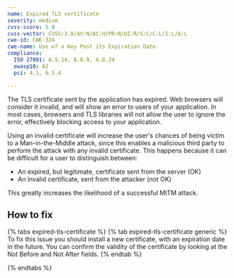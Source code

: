 ```yaml
---
name: Expired TLS certificate
severity: medium
cvss-score: 5.8
cvss-vector: CVSS:3.0/AV:N/AC:H/PR:N/UI:R/S:C/C:L/I:L/A:L
cwe-id: CWE-324
cwe-name: Use of a Key Past its Expiration Date
compliance:
  ISO 27001: A.5.14, A.8.9, A.8.24
  owasp10: A2
  pci: 4.1, 6.5.4

---            
```


The TLS certificate sent by the application has expired. Web browsers will consider it invalid, and will show an error to users of your application. In most cases, browsers and TLS libraries will not allow the user to ignore the error, effectively blocking access to your application.

Using an invalid certificate will increase the user's chances of being victim to a Man-in-the-Middle attack, since this enables a malicious third party to perform the attack with any invalid certificate. This happens because it can be difficult for a user to distinguish between:

 * An expired, but legitimate, certificate sent from the server (OK)
 * An invalid certificate, sent from the attacker (not OK)

This greatly increases the likelihood of a successful MITM attack.

## How to fix

{% tabs expired-tls-certificate %}
{% tab expired-tls-certificate generic %}
To fix this issue you should install a new certificate, with an expiration date in the future. You can confirm the validity of the certificate by looking at the Not Before and Not After fields.
{% endtab %}

{% endtabs %}
